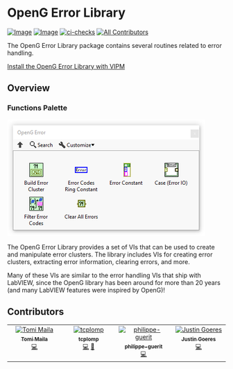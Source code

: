 # OpenG Error Library

[![Image](https://www.vipm.io/package/oglib_error/badge.svg?metric=installs)](https://www.vipm.io/package/oglib_error/) [![Image](https://www.vipm.io/package/oglib_error/badge.svg?metric=stars)](https://www.vipm.io/package/oglib_error/) [![ci-checks](https://github.com/vipm-io/OpenG-Error-Library/actions/workflows/ci.yml/badge.svg)](https://github.com/vipm-io/OpenG-Error-Library/actions/workflows/ci.yml)
[![All Contributors](https://img.shields.io/github/all-contributors/vipm-io/OpenG-Error-Library?color=ee8449&style=flat-square)](#contributors)

The OpenG Error Library package contains several routines related to error handling.

[Install the OpenG Error Library with VIPM](https://www.vipm.io/package/oglib_error/)

## Overview

### Functions Palette

![OpenG Error Functions Palette](docs/functions_palette.png)

The OpenG Error Library provides a set of VIs that can be used to create and manipulate error clusters. The library includes VIs for creating error clusters, extracting error information, clearing errors, and more.

Many of these VIs are similar to the error handling VIs that ship with LabVIEW, since the OpenG library has been around for more than 20 years (and many LabVIEW features were inspired by OpenG)!

## Contributors

<!-- ALL-CONTRIBUTORS-LIST:START - Do not remove or modify this section -->
<!-- prettier-ignore-start -->
<!-- markdownlint-disable -->
<table>
  <tbody>
    <tr>
      <td align="center" valign="top" width="14.28%"><a href="https://github.com/tmaila"><img src="https://avatars.githubusercontent.com/u/876232?v=4?s=100" width="100px;" alt="Tomi Maila"/><br /><sub><b>Tomi Maila</b></sub></a><br /><a href="#code-tmaila" title="Code">💻</a></td>
      <td align="center" valign="top" width="14.28%"><a href="https://github.com/tcplomp"><img src="https://avatars.githubusercontent.com/u/2871661?v=4?s=100" width="100px;" alt="tcplomp"/><br /><sub><b>tcplomp</b></sub></a><br /><a href="#code-tcplomp" title="Code">💻</a> <a href="#maintenance-tcplomp" title="Maintenance">🚧</a></td>
      <td align="center" valign="top" width="14.28%"><a href="https://github.com/philippe-guerit"><img src="https://avatars.githubusercontent.com/u/11684645?v=4?s=100" width="100px;" alt="philippe-guerit"/><br /><sub><b>philippe-guerit</b></sub></a><br /><a href="#code-philippe-guerit" title="Code">💻</a></td>
      <td align="center" valign="top" width="14.28%"><a href="https://github.com/justingoeres"><img src="https://avatars.githubusercontent.com/u/17071464?v=4?s=100" width="100px;" alt="Justin Goeres"/><br /><sub><b>Justin Goeres</b></sub></a><br /><a href="#code-justingoeres" title="Code">💻</a></td>
    </tr>
  </tbody>
</table>

<!-- markdownlint-restore -->
<!-- prettier-ignore-end -->

<!-- ALL-CONTRIBUTORS-LIST:END -->

